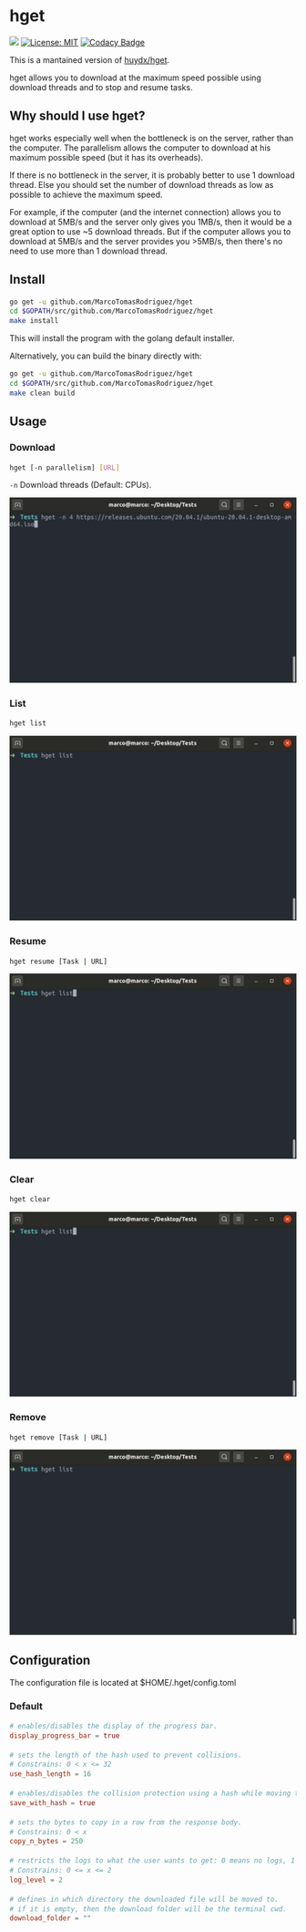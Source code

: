 # hget

![](https://github.com/MarcoTomasRodriguez/hget/workflows/CI/badge.svg)
[![License: MIT](https://img.shields.io/badge/License-MIT-yellow.svg)](https://opensource.org/licenses/MIT)
[![Codacy Badge](https://app.codacy.com/project/badge/Grade/b9f13f0d5ce04d629a36f9da50da372d)](https://www.codacy.com/manual/MarcoTomasRodriguez/hget?utm_source=github.com&amp;utm_medium=referral&amp;utm_content=MarcoTomasRodriguez/hget&amp;utm_campaign=Badge_Grade)

This is a mantained version of [huydx/hget](https://github.com/huydx/hget).

hget allows you to download at the maximum speed possible using download threads and to stop and resume tasks.

## Why should I use hget?

hget works especially well when the bottleneck is on the server, rather than the computer.
The parallelism allows the computer to download at his maximum possible speed (but it has its overheads).

If there is no bottleneck in the server, it is probably better to use 1 download thread.
Else you should set the number of download threads as low as possible to achieve the maximum speed.

For example, if the computer (and the internet connection) allows you to download at 5MB/s and the server only gives you 1MB/s,
then it would be a great option to use ~5 download threads.
But if the computer allows you to download at 5MB/s and the server provides you >5MB/s, then there's no need to use more than 1
download thread.

## Install

```bash
go get -u github.com/MarcoTomasRodriguez/hget
cd $GOPATH/src/github.com/MarcoTomasRodriguez/hget
make install
```

This will install the program with the golang default installer.

Alternatively, you can build the binary directly with:

```bash
go get -u github.com/MarcoTomasRodriguez/hget
cd $GOPATH/src/github.com/MarcoTomasRodriguez/hget
make clean build
```

## Usage

### Download

```bash
hget [-n parallelism] [URL]
```

`-n` Download threads (Default: CPUs).

![Download demo](https://raw.githubusercontent.com/MarcoTomasRodriguez/hget/assets/gifs/download.gif)

### List

```bash
hget list
```

![List demo](https://raw.githubusercontent.com/MarcoTomasRodriguez/hget/assets/gifs/list.gif)

### Resume

```bash
hget resume [Task | URL]
```

![Resume demo](https://raw.githubusercontent.com/MarcoTomasRodriguez/hget/assets/gifs/resume.gif)

### Clear

```bash
hget clear
```

![Clear demo](https://raw.githubusercontent.com/MarcoTomasRodriguez/hget/assets/gifs/clear.gif)

### Remove

```bash
hget remove [Task | URL]
```

![Remove demo](https://raw.githubusercontent.com/MarcoTomasRodriguez/hget/assets/gifs/remove.gif)

## Configuration

The configuration file is located at $HOME/.hget/config.toml

### Default

```toml
# enables/disables the display of the progress bar.
display_progress_bar = true

# sets the length of the hash used to prevent collisions.
# Constrains: 0 < x <= 32
use_hash_length = 16

# enables/disables the collision protection using a hash while moving the file from inside the program to outside.
save_with_hash = true

# sets the bytes to copy in a row from the response body. 
# Constrains: 0 < x
copy_n_bytes = 250

# restricts the logs to what the user wants to get: 0 means no logs, 1 only important logs and 2 all logs.
# Constrains: 0 <= x <= 2
log_level = 2

# defines in which directory the downloaded file will be moved to.
# if it is empty, then the download folder will be the terminal cwd.
download_folder = ""
```